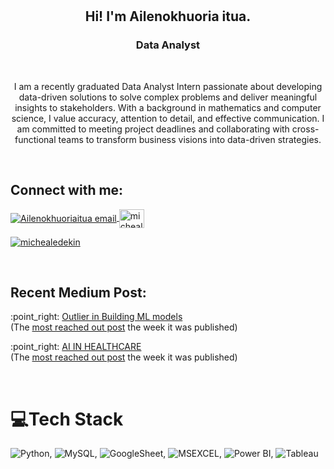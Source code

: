 
<br>
<br>

<h2 align=center>Hi! I'm Ailenokhuoria itua.</h2>
<h3 align=center>Data Analyst</h3>
<br>
<p align="center"> I am a recently graduated Data Analyst Intern passionate about developing data-driven solutions to solve complex problems and deliver meaningful insights to stakeholders. With a background in mathematics and computer science, I value accuracy, attention to detail, and effective communication. I am committed to meeting project deadlines and collaborating with cross-functional teams to transform business visions into data-driven strategies.</p>
<br>



<h2 align="left">Connect with me:</h2>
<p align="left">
<a href="mailto: verityitua1@gmail.com" target="blank"><img align="center" src="https://img.icons8.com/dotty/40/000000/email.png" alt="Ailenokhuoriaitua email" />
</a>
<a href="https://linkedin.com/in/mikethescientist" rel="noopener noreferrer" target="_blank"><img align="center" src="https://raw.githubusercontent.com/rahuldkjain/github-profile-readme-generator/master/src/images/icons/Social/linked-in-alt.svg" alt="michealedekin" height="30" width="40" /></a>
</p>
<p align="left">
<a href="https://twitter.com/Model_Maestro" rel="noopener noreferrer" target="_blank"> <img src="https://img.shields.io/twitter/follow/michealedekin?logo=twitter&style=for-the-badge" alt="michealedekin" /></a>
</p>
<br>

<h2 align="left">Recent Medium Post:</h2>
<p align="left">
:point_right:  <a href="https://michaeledekin.medium.com/what-is-an-outlier-9c0526b4bce5" rel="noopener noreferrer" target="_blank">Outlier in Building ML models</a><br>(The <a href="https://dev.to/devteam/the-7-most-popular-dev-posts-from-the-past-week-59ba">most reached out post</a> the week it was published)
</p>
<p align="left">
:point_right:  <a href="https://michaeledekin.medium.com/advancing-ai-to-eliminate-trial-and-error-in-medicine-healthcare-e47dab581fda" rel="noopener noreferrer" target="_blank">AI IN HEALTHCARE</a><br>(The <a href="https://dev.to/devteam/the-7-most-popular-dev-posts-from-the-past-week-59ba">most reached out post</a> the week it was published)
</p>
<br>

# 💻Tech Stack
![Python](https://img.shields.io/badge/python-3670A0?style=for-the-badge&logo=python&logoColor=ffdd54), ![MySQL](https://img.shields.io/badge/mysql-%2300f.svg?style=for-the-badge&logo=mysql&logoColor=white), ![GoogleSheet](https://img.shields.io/badge/Google%20Sheets-34A853?style=for-the-badge&logo=google-sheets&logoColor=white), ![MSEXCEL](https://img.shields.io/badge/Microsoft_Excel-217346?style=for-the-badge&logo=microsoft-excel&logoColor=white), ![Power BI](https://img.shields.io/badge/Power%20BI-F2C811?style=for-the-badge&logo=powerbi&logoColor=black), ![Tableau](https://img.shields.io/badge/Tableau-E97627?style=for-the-badge&logo=Tableau&logoColor=white)

